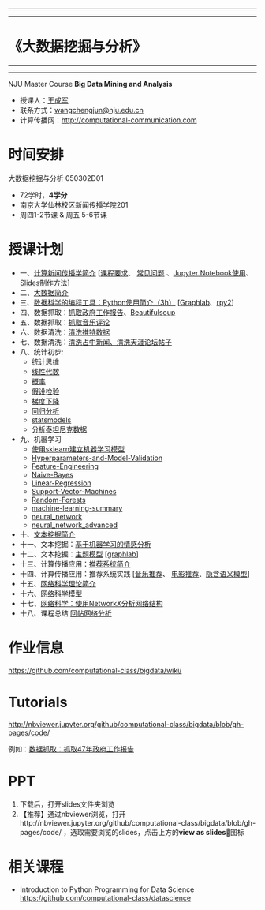 ***
***
# 《大数据挖掘与分析》
***
***


NJU Master Course **Big Data Mining and Analysis**

- 授课人：[王成军](http://chengjun.github.io)
- 联系方式：wangchengjun@nju.edu.cn
- 计算传播网：http://computational-communication.com


# 时间安排

大数据挖掘与分析 050302D01

- 72学时，**4学分**
- 南京大学仙林校区新闻传播学院201
- 周四1-2节课 & 周五 5-6节课



# 授课计划

- 一、[计算新闻传播学简介](https://nbviewer.jupyter.org/format/slides/github/computational-class/bigdata/blob/gh-pages/code/01.intro2cjc.ipynb#) [[课程要求](https://nbviewer.jupyter.org/format/slides/github/computational-class/bigdata/blob/gh-pages/code/0.about2cjc.ipynb#/)、 [常见问题](https://nbviewer.jupyter.org/format/slides/github/computational-class/bigdata/blob/gh-pages/code/0.common_questions.ipynb#/) 、[Jupyter Notebook使用](https://nbviewer.jupyter.org/format/slides/github/computational-class/bigdata/blob/gh-pages/code/01.jupyter_notebook.ipynb#/)、 [Slides制作方法](https://nbviewer.jupyter.org/format/slides/github/computational-class/bigdata/blob/gh-pages/code/01.slides.ipynb#/)]
- 二、[大数据简介 ](https://nbviewer.jupyter.org/format/slides/github/computational-class/bigdata/blob/gh-pages/code/02.bigdata.ipynb#/)
- 三、[数据科学的编程工具：Python使用简介（3h）](https://nbviewer.jupyter.org/format/slides/github/computational-class/bigdata/blob/gh-pages/code/03.python_intro.ipynb#/) [[Graphlab](https://nbviewer.jupyter.org/format/slides/github/computational-class/bigdata/blob/gh-pages/code/03.graphlab.ipynb#/)、[rpy2](https://nbviewer.jupyter.org/format/slides/github/computational-class/bigdata/blob/gh-pages/code/03.rpy2.ipynb#/)]
- 四、数据抓取：[抓取政府工作报告](https://nbviewer.jupyter.org/format/slides/github/computational-class/bigdata/blob/gh-pages/code/04.PythonCrawlerGovernmentReport.ipynb#/)、[Beautifulsoup](https://nbviewer.jupyter.org/format/slides/github/computational-class/bigdata/blob/gh-pages/code/04.PythonCrawler_beautifulsoup.ipynb#/)
- 五、数据抓取：[抓取音乐评论](https://nbviewer.jupyter.org/format/slides/github/computational-class/bigdata/blob/gh-pages/code/04.PythonCrawler_netease_music.ipynb#/)
- 六、数据清洗：[清洗推特数据](https://nbviewer.jupyter.org/format/slides/github/computational-class/bigdata/blob/gh-pages/code/06.data_cleaning_Tweets.ipynb#/)
- 七、数据清洗：[清洗占中新闻、清洗天涯论坛帖子](https://nbviewer.jupyter.org/format/slides/github/computational-class/bigdata/blob/gh-pages/code/07.data_cleaning_occupy_central_news.ipynb#/)
- 八、统计初步:
  - [统计思维](https://nbviewer.jupyter.org/format/slides/github/computational-class/bigdata/blob/gh-pages/code/08.01-statistics_thinking.ipynb)
  - [线性代数](https://nbviewer.jupyter.org/format/slides/github/computational-class/bigdata/blob/gh-pages/code/08.02-linear_algebra.ipynb)
  - [概率](https://nbviewer.jupyter.org/format/slides/github/computational-class/bigdata/blob/gh-pages/code/08.03-probability.ipynb)
  - [假设检验](https://nbviewer.jupyter.org/format/slides/github/computational-class/bigdata/blob/gh-pages/code/08.04-hypothesis_inference.ipynb)
  - [梯度下降](https://nbviewer.jupyter.org/format/slides/github/computational-class/bigdata/blob/gh-pages/code/08.05-gradient_descent.ipynb)
  - [回归分析](https://nbviewer.jupyter.org/format/slides/github/computational-class/bigdata/blob/gh-pages/code/08.06-regression.ipynb)
  - [statsmodels](https://nbviewer.jupyter.org/format/slides/github/computational-class/bigdata/blob/gh-pages/code/08.06-statsmodels.ipynb)
  - [分析泰坦尼克数据](https://nbviewer.jupyter.org/format/slides/github/computational-class/bigdata/blob/gh-pages/code/08.07-analyzing_titanic_dataset.ipynb)
- 九、机器学习
  - [使用sklearn建立机器学习模型](https://nbviewer.jupyter.org/format/slides/github/computational-class/bigdata/blob/gh-pages/code/09.01-machine-learning-with-sklearn.ipynb)
  - [Hyperparameters-and-Model-Validation](https://nbviewer.jupyter.org/format/slides/github/computational-class/bigdata/blob/gh-pages/code/09.03-Hyperparameters-and-Model-Validation.ipynb)
  - [Feature-Engineering](https://nbviewer.jupyter.org/format/slides/github/computational-class/bigdata/blob/gh-pages/code/09.04-Feature-Engineering.ipynb)
  - [Naive-Bayes](https://nbviewer.jupyter.org/format/slides/github/computational-class/bigdata/blob/gh-pages/code/09.05-Naive-Bayes.ipynb)
  - [Linear-Regression](https://nbviewer.jupyter.org/format/slides/github/computational-class/bigdata/blob/gh-pages/code/09.06-Linear-Regression.ipynb)
  - [Support-Vector-Machines](https://nbviewer.jupyter.org/format/slides/github/computational-class/bigdata/blob/gh-pages/code/09.07-Support-Vector-Machines.ipynb)
  - [Random-Forests](https://nbviewer.jupyter.org/format/slides/github/computational-class/bigdata/blob/gh-pages/code/09.08-Random-Forests.ipynb)
  - [machine-learning-summary](https://nbviewer.jupyter.org/format/slides/github/computational-class/bigdata/blob/gh-pages/code/09.09-machine-learning-summary.ipynb)
  - [neural_network](https://nbviewer.jupyter.org/format/slides/github/computational-class/bigdata/blob/gh-pages/code/09.neural_network.ipynb)
  - [neural_network_advanced](https://nbviewer.jupyter.org/format/slides/github/computational-class/bigdata/blob/gh-pages/code/09.neural_network_advanced.ipynb)
- 十、[文本挖掘简介](https://nbviewer.jupyter.org/format/slides/github/computational-class/bigdata/blob/gh-pages/code/10.text_minning_gov_report.ipynb#/)
- 十一、文本挖掘：[基于机器学习的情感分析](https://nbviewer.jupyter.org/format/slides/github/computational-class/bigdata/blob/gh-pages/code/11.sentiment_classifier.ipynb#/)
- 十二、文本挖掘：[主题模型](https://nbviewer.jupyter.org/format/slides/github/computational-class/bigdata/blob/gh-pages/code/12.topic_models.ipynb#/) [[graphlab](https://nbviewer.jupyter.org/format/slides/github/computational-class/bigdata/blob/gh-pages/code/12.topic-models-with-graphlab.ipynb#/)]
- 十三、计算传播应用：[推荐系统简介](https://nbviewer.jupyter.org/format/slides/github/computational-class/bigdata/blob/gh-pages/code/13.recsys_intro.ipynb#/)
- 十四、计算传播应用：推荐系统实践 [[音乐推荐](https://nbviewer.jupyter.org/format/slides/github/computational-class/bigdata/blob/gh-pages/code/14.millionsong.ipynb#/)、 [电影推荐](https://nbviewer.jupyter.org/format/slides/github/computational-class/bigdata/blob/gh-pages/code/14.movielens_recommendation-systems.ipynb#/)、[隐含语义模型](https://nbviewer.jupyter.org/format/slides/github/computational-class/bigdata/blob/gh-pages/code/14.matrix-factorization-demo.ipynb#/)]
- 十五、[网络科学理论简介](https://nbviewer.jupyter.org/format/slides/github/computational-class/bigdata/blob/gh-pages/code/15.network_science_intro.ipynb#/)
- 十六、[网络科学模型](https://nbviewer.jupyter.org/format/slides/github/computational-class/bigdata/blob/gh-pages/code/16.network_science_models.ipynb#/)
- 十七、[网络科学：使用NetworkX分析网络结构](https://nbviewer.jupyter.org/format/slides/github/computational-class/bigdata/blob/gh-pages/code/17.networkx.ipynb#/)
- 十八、课程总结 [回帖网络分析](https://nbviewer.jupyter.org/format/slides/github/computational-class/bigdata/blob/gh-pages/code/18.network_analysis_of_tianya_bbs.ipynb#/)


# 作业信息

https://github.com/computational-class/bigdata/wiki/

# Tutorials
http://nbviewer.jupyter.org/github/computational-class/bigdata/blob/gh-pages/code/

例如：[数据抓取：抓取47年政府工作报告](http://nbviewer.jupyter.org/github/computational-class/bigdata/blob/gh-pages/code/04.PythonCrawlerGovernmentReport.ipynb)

# PPT
1. 下载后，打开slides文件夹浏览
2. 【推荐】通过nbviewer浏览，打开http://nbviewer.jupyter.org/github/computational-class/bigdata/blob/gh-pages/code/ ，选取需要浏览的slides，点击上方的**view as slides**🎁图标

# 相关课程

- Introduction to Python Programming for Data Science
https://github.com/computational-class/datascience
